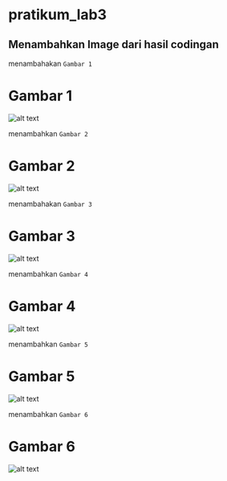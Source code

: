 # pratikum_lab3

## Menambahkan Image dari hasil codingan

menambahakan `Gambar 1`
# Gambar 1
![alt text](screnshot/gambar1.png)


menambahkan `Gambar 2`
# Gambar 2
![alt text](screnshot/gambar2.png)


menambahakan `Gambar 3`
# Gambar 3
![alt text](screnshot/gambar3.png)


menambahkan `Gambar 4`
# Gambar 4
![alt text](screnshot/gambar4.png)


menambahkan `Gambar 5`
# Gambar 5
![alt text](screnshot/gambar5.png)


menambahkan `Gambar 6`
# Gambar 6
![alt text](screnshot/Full_hasil_tugas.png)